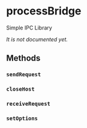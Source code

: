 # processBridge

Simple IPC Library

*It is not documented yet.*

## Methods

### `sendRequest`

### `closeHost`

### `receiveRequest`

### `setOptions`
